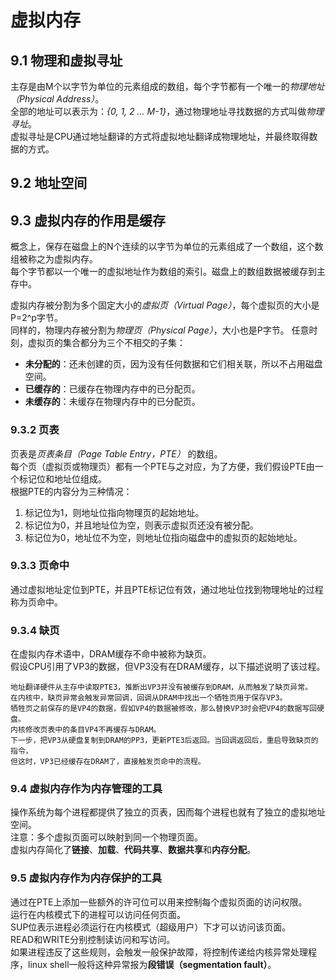 # 虚拟内存
## 9.1 物理和虚拟寻址
主存是由M个以字节为单位的元素组成的数组，每个字节都有一个唯一的*物理地址（Physical Address）*。  
全部的地址可以表示为：*{0, 1, 2 ... M-1}*，通过物理地址寻找数据的方式叫做*物理寻址*。  
虚拟寻址是CPU通过地址翻译的方式将虚拟地址翻译成物理地址，并最终取得数据的方式。
## 9.2 地址空间
## 9.3 虚拟内存的作用是缓存
概念上，保存在磁盘上的N个连续的以字节为单位的元素组成了一个数组，这个数组被称之为虚拟内存。  
每个字节都以一个唯一的虚拟地址作为数组的索引。磁盘上的数组数据被缓存到主存中。  

虚拟内存被分割为多个固定大小的*虚拟页（Virtual Page）*，每个虚拟页的大小是P=2^p字节。  
同样的，物理内存被分割为*物理页（Physical Page）*，大小也是P字节。
任意时刻，虚拟页的集合都分为三个不相交的子集：  
- **未分配的**：还未创建的页，因为没有任何数据和它们相关联，所以不占用磁盘空间。
- **已缓存的**：已缓存在物理内存中的已分配页。
- **未缓存的**：未缓存在物理内存中的已分配页。
### 9.3.2 页表
页表是*页表条目（Page Table Entry，PTE）* 的数组。  
每个页（虚拟页或物理页）都有一个PTE与之对应，为了方便，我们假设PTE由一个标记位和地址位组成。  
根据PTE的内容分为三种情况：
1. 标记位为1，则地址位指向物理页的起始地址。
2. 标记位为0，并且地址位为空，则表示虚拟页还没有被分配。
3. 标记位为0，地址位不为空，则地址位指向磁盘中的虚拟页的起始地址。
### 9.3.3 页命中
通过虚拟地址定位到PTE，并且PTE标记位有效，通过地址位找到物理地址的过程称为页命中。
### 9.3.4 缺页
在虚拟内存术语中，DRAM缓存不命中被称为缺页。  
假设CPU引用了VP3的数据，但VP3没有在DRAM缓存，以下描述说明了该过程。  

    地址翻译硬件从主存中读取PTE3，推断出VP3并没有被缓存到DRAM，从而触发了缺页异常。  
    在内核中，缺页异常会触发异常回调，回调从DRAM中找出一个牺牲页用于保存VP3。
    牺牲页之前保存的是VP4的数据，假如VP4的数据被修改，那么替换VP3时会把VP4的数据写回硬盘。
    内核修改页表中的条目VP4不再缓存与DRAM。
    下一步，把VP3从硬盘复制到DRAM的PP3，更新PTE3后返回。当回调返回后，重启导致缺页的指令，
    但这时，VP3已经缓存在DRAM了，直接触发页命中的流程。

### 9.4 虚拟内存作为内存管理的工具
操作系统为每个进程都提供了独立的页表，因而每个进程也就有了独立的虚拟地址空间。  
注意：多个虚拟页面可以映射到同一个物理页面。  
虚拟内存简化了**链接**、**加载**、**代码共享**、**数据共享**和**内存分配**。

### 9.5 虚拟内存作为内存保护的工具
通过在PTE上添加一些额外的许可位可以用来控制每个虚拟页面的访问权限。  
运行在内核模式下的进程可以访问任何页面。  
SUP位表示进程必须运行在内核模式（超级用户）下才可以访问该页面。  
READ和WRITE分别控制读访问和写访问。  
如果进程违反了这些规则，会触发一般保护故障，将控制传递给内核异常处理程序，linux shell一般将这种异常报为**段错误（segmentation fault）**。